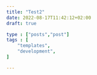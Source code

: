 ```yaml
---
title: "Test2"
date: 2022-08-17T11:42:12+02:00
draft: true

type : ["posts","post"]
tags : [
    "templates",
    "development",
]

---
```


